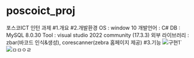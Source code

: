 # poscoict_proj
포스코ICT 인턴 과제
#1.개요
#2.개발환경
OS : window 10
개발언어 : C#
DB : MySQL 8.0.30
Tool : visual studio 2022 community (17.3.3)
외부 라이브러리 : zbar(바코드 인식&생성), corescanner(zebra 홈페이지 제공)
#3.기능
![구현1`](https://user-images.githubusercontent.com/43694335/187604768-e024f707-dd63-422a-95e6-679aa45bda72.png)
![ㅁㅁㅇㄹ](https://user-images.githubusercontent.com/43694335/187604749-0aed6074-bd2e-4a14-ba47-6bebbace8e70.png)
